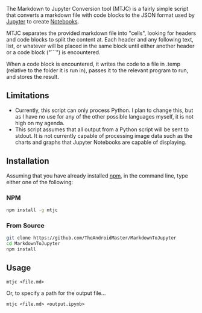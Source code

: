 The Markdown to Jupyter Conversion tool (MTJC) is a fairly simple script that converts a markdown file with code blocks to the JSON format used by [Jupyter](https://jupyter.org/) to create [Notebooks](https://jupyter-notebook.readthedocs.io/en/stable/).

MTJC separates the provided markdown file into "cells", looking for headers and code blocks to split the content at. Each header and any following text, list, or whatever will be placed in the same block until either another header or a code block ("```") is encountered.

When a code block is encountered, it writes the code to a file in .temp (relative to the folder it is run in), passes it to the relevant program to run, and stores the result.

## Limitations

- Currently, this script can only process Python. I plan to change this, but as I have no use for any of the other possible languages myself, it is not high on my agenda.
- This script assumes that all output from a Python script will be sent to stdout. It is not currently capable of processing image data such as the charts and graphs that Jupyter Notebooks are capable of displaying.

## Installation

Assuming that you have already installed [npm](https://www.npmjs.com/), in the command line, type either one of the following:

### NPM

```bash
npm install -g mtjc
```

### From Source

```bash
git clone https://github.com/TheAndroidMaster/MarkdownToJupyter
cd MarkdownToJupyter
npm install
```

## Usage

```
mtjc <file.md>
```

Or, to specify a path for the output file...

```
mtjc <file.md> <output.ipynb>
```
